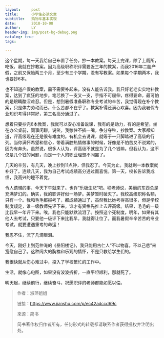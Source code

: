 ```yaml
---
layout:     post
title:      小学生必读文章
subtitle:   购物车基本实现
date:       2018-10-08
author:     LY
header-img: img/post-bg-debug.png
catalog: true
tags:

---
```


这个星期，每一天我给自己布置了任务，抄一本教案。每天上完课，除了上厕所，吃饭，我就在抄教案。因为高级职称职评需要近三年的教案，而我2016年二胎产假，之前又保胎两三个月，至少有三个学期，没有写教案。如果每个学期两本，我也要抄6本。

也不知道产假的教案，需不需要补起来。没有人能告诉我。我只好老老实实地补教案，达到了疯狂的地步。笔芯换了一支又一支，手指不可屈伸，疼得要命，最可怕的是眼睛酸涩难忍。但是，想到暑假准备职称专业考试的辛苦，我觉得现在补个教案，只是体力劳动而已，什么苦都不在乎了。教案补得还满心欢喜。因为我暑假专业知识考得非常好，第三名高分通过了。

想着只要抄完6本教案，我就可以安心准备说课，我有的是动力，有的是希望。坐在办公桌前，同事闲聊，说笑，我憋住不插一嘴，争分夺秒，抄教案。大家都知道，评高级现在还是很有难度的。有机会去说课，就等于一只脚踏进了高级的行列。当你满怀希望和信心，带着满腔热情做事的时候，好像是不怕苦又不说累的，因为有奔头。虽然说，很多人认为，评高级不就是为了几个钱嘛，但我认为，这不仅是几个钱的问题，而是一个人的职业理想不同罢了。

几天的辛劳，有几天，晚上抄到11点钟，但我忍了。今天为止，我就剩一本教案就补好了。连续几天，我为自己考试成绩高分通过而喜悦。第一天，校长告诉我成绩，我高兴的睡不着觉。

令人遗憾的事，今天下午就来了。也许“乐极生悲”吧。程老师说，美丽的东西总是充满梦幻的。确实，我的职评好似一场梦。美梦暂时破灭了。我校高级职称名额，只有一个。我和毛毛都报考了，都成绩通过了，虽然我比她考得高很多，但是学校制度规定，谁一级教师先评下来，谁才有资格先推上去评高级。结果，毛毛的一级比我早一年评下来。唉，我也只能默默流泪了。按照这个死制度，明年，如果有其他人去考试，只要他一级评下来比我早，我就得让位了。而我暑假辛辛苦苦的专业考试，就要遭遇重考的命运！

我忍不住，流了几滴眼泪。

今天，刚好上到范仲淹的《岳阳楼记》，我只能用古仁人“不以物喜，不以己悲”来宽慰自己了。这种阔大的胸襟和乐观的情怀，不是只教给学生们的。

我很快就从伤心难过中，投入了学校繁忙的工作中。

生活，就像心电图，如果没有波波折折，一直平坦顺利，那就死了。

明天起，继续前行，继续奋斗，祝愿职评的老师都能如愿以偿。

> 作者：淑萍姐姐
>
> 链接：https://www.jianshu.com/p/ec42adccd69c
>
> 來源：简书
>
> 简书著作权归作者所有，任何形式的转载都请联系作者获得授权并注明出处。